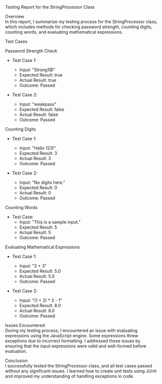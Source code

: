 Testing Report for the StringProcessor Class

Overview  
In this report, I summarize my testing process for the StringProcessor class, which includes methods for checking password strength, counting digits, counting words, and evaluating mathematical expressions.

Test Cases

Password Strength Check  
- Test Case 1:  
  - Input: "Strong1@"  
  - Expected Result: true  
  - Actual Result: true  
  - Outcome: Passed  

- Test Case 2:  
  - Input: "weakpass"  
  - Expected Result: false  
  - Actual Result: false  
  - Outcome: Passed  

Counting Digits  
- Test Case 1:  
  - Input: "Hello 123!"  
  - Expected Result: 3  
  - Actual Result: 3  
  - Outcome: Passed  

- Test Case 2:  
  - Input: "No digits here."  
  - Expected Result: 0  
  - Actual Result: 0  
  - Outcome: Passed  

Counting Words  
- Test Case:  
  - Input: "This is a sample input."  
  - Expected Result: 5  
  - Actual Result: 5  
  - Outcome: Passed  

Evaluating Mathematical Expressions  
- Test Case 1:  
  - Input: "2 + 3"  
  - Expected Result: 5.0  
  - Actual Result: 5.0  
  - Outcome: Passed  

- Test Case 2:  
  - Input: "(1 + 2) * 3 - 1"  
  - Expected Result: 8.0  
  - Actual Result: 8.0  
  - Outcome: Passed  

Issues Encountered  
During my testing process, I encountered an issue with evaluating expressions using the JavaScript engine. Some expressions threw exceptions due to incorrect formatting. I addressed these issues by ensuring that the input expressions were valid and well-formed before evaluation.

Conclusion  
I successfully tested the StringProcessor class, and all test cases passed without any significant issues. I learned how to create unit tests using JUnit and improved my understanding of handling exceptions in code.
